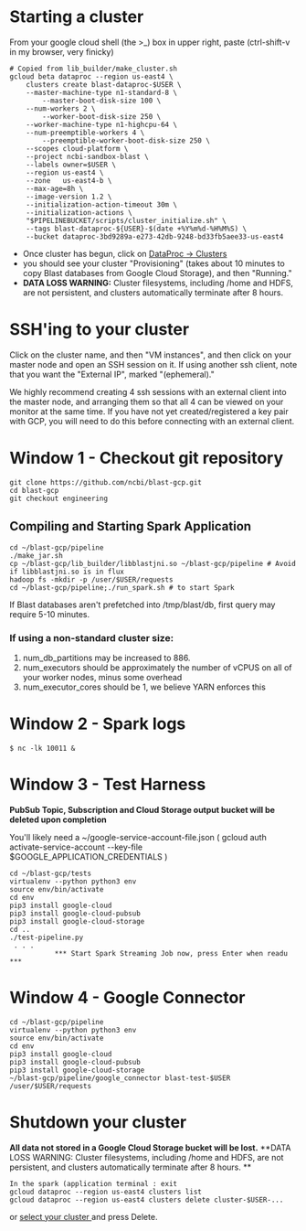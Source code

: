# Starting a cluster

From your google cloud shell (the >_) box in upper right, paste
(ctrl-shift-v in my browser, very finicky)
```shell
# Copied from lib_builder/make_cluster.sh
gcloud beta dataproc --region us-east4 \
    clusters create blast-dataproc-$USER \
    --master-machine-type n1-standard-8 \
        --master-boot-disk-size 100 \
    --num-workers 2 \
        --worker-boot-disk-size 250 \
    --worker-machine-type n1-highcpu-64 \
    --num-preemptible-workers 4 \
        --preemptible-worker-boot-disk-size 250 \
    --scopes cloud-platform \
    --project ncbi-sandbox-blast \
    --labels owner=$USER \
    --region us-east4 \
    --zone   us-east4-b \
    --max-age=8h \
    --image-version 1.2 \
    --initialization-action-timeout 30m \
    --initialization-actions \
    "$PIPELINEBUCKET/scripts/cluster_initialize.sh" \
    --tags blast-dataproc-${USER}-$(date +%Y%m%d-%H%M%S) \
    --bucket dataproc-3bd9289a-e273-42db-9248-bd33fb5aee33-us-east4
```

* Once cluster has begun, click on [ DataProc ->  Clusters ](https://console.cloud.google.com/dataproc/clusters?project=ncbi-sandbox-blast)
* you should see your cluster "Provisioning" (takes about 10 minutes to copy Blast databases from Google Cloud Storage), and then "Running."
* **DATA LOSS WARNING:** Cluster filesystems, including /home and HDFS, are not persistent, and clusters automatically terminate after 8 hours.

# SSH'ing to your cluster
Click on the cluster name, and then "VM instances", and then click on your
master node and open an SSH session on it. If using another ssh client, note that you want the "External IP", marked "(ephemeral)."

We highly recommend creating 4 ssh sessions with an external client into the master node, and arranging them so that all 4 can be viewed on your monitor at the same time. If you have not yet created/registered a key pair with GCP, you will need to do this before connecting with an external client.

# Window 1 - Checkout git repository
```shell
git clone https://github.com/ncbi/blast-gcp.git
cd blast-gcp
git checkout engineering
```

## Compiling and Starting Spark Application
```shell
cd ~/blast-gcp/pipeline
./make_jar.sh
cp ~/blast-gcp/lib_builder/libblastjni.so ~/blast-gcp/pipeline # Avoid if libblastjni.so is in flux
hadoop fs -mkdir -p /user/$USER/requests
cd ~/blast-gcp/pipeline;./run_spark.sh # to start Spark
```
If Blast databases aren't prefetched into /tmp/blast/db, first query may require 5-10 minutes.
### If using a non-standard cluster size:
1. num_db_partitions may be increased to 886.
2. num_executors should be approximately the number of vCPUS on all of your worker nodes, minus some overhead
3. num_executor_cores should be 1, we believe YARN enforces this


# Window 2 - Spark logs
```console
$ nc -lk 10011 &
```

# Window 3 - Test Harness
**PubSub Topic, Subscription and Cloud Storage output bucket will be deleted upon completion**

You'll likely need a ~/google-service-account-file.json
( gcloud auth activate-service-account --key-file $GOOGLE_APPLICATION_CREDENTIALS )

```console
cd ~/blast-gcp/tests
virtualenv --python python3 env
source env/bin/activate
cd env
pip3 install google-cloud
pip3 install google-cloud-pubsub
pip3 install google-cloud-storage
cd ..
./test-pipeline.py
 . . . 
           *** Start Spark Streaming Job now, press Enter when readu ***
```

# Window 4 - Google Connector
```console
cd ~/blast-gcp/pipeline
virtualenv --python python3 env
source env/bin/activate
cd env
pip3 install google-cloud
pip3 install google-cloud-pubsub
pip3 install google-cloud-storage
~/blast-gcp/pipeline/google_connector blast-test-$USER /user/$USER/requests
```

# Shutdown your cluster
**All data not stored in a Google Cloud Storage bucket will be lost.**
**DATA LOSS WARNING: Cluster filesystems, including /home and HDFS, are not persistent, and clusters automatically terminate after 8 hours. **

```console
In the spark (application terminal : exit
gcloud dataproc --region us-east4 clusters list
gcloud dataproc --region us-east4 clusters delete cluster-$USER-...
```
or [ select your cluster ](https://console.cloud.google.com/dataproc/clusters?project=ncbi-sandbox-blast) and press Delete.
